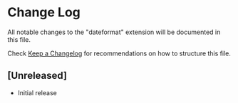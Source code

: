 # Change Log

All notable changes to the "dateformat" extension will be documented in this file.

Check [Keep a Changelog](http://keepachangelog.com/) for recommendations on how to structure this file.

## [Unreleased]

- Initial release